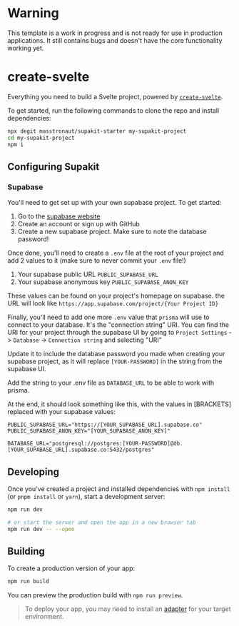 # Warning

This template is a work in progress and is not ready for use in production applications. It still contains bugs and doesn't have the core functionality working yet.

# create-svelte

Everything you need to build a Svelte project, powered by [`create-svelte`](https://github.com/sveltejs/kit/tree/master/packages/create-svelte).

To get started, run the following commands to clone the repo and install dependencies:

```bash
npx degit masstronaut/supakit-starter my-supakit-project
cd my-supakit-project
npm i
```

## Configuring Supakit

### Supabase

You'll need to get set up with your own supabase project. To get started:

1. Go to the [supabase website](https://supabase.com/)
2. Create an account or sign up with GitHub
3. Create a new supabase project. Make sure to note the database password!

Once done, you'll need to create a `.env` file at the root of your project and add 2 values to it (make sure to never commit your `.env` file!)

1. Your supabase public URL `PUBLIC_SUPABASE_URL`
2. Your supabase anonymous key `PUBLIC_SUPABASE_ANON_KEY`

These values can be found on your project's homepage on supabase. the URL will look like `https://app.supabase.com/project/{Your Project ID}`

Finally, you'll need to add one more `.env` value that `prisma` will use to connect to your database. It's the "connection string" URI.
You can find the URI for your project through the supabase UI by going to `Project Settings` -> `Database` -> `Connection string` and selecting "URI"

Update it to include the database password you made when creating your supabase project, as it will replace `[YOUR-PASSWORD]` in the string from the supabase UI.

Add the string to your .env file as `DATABASE_URL` to be able to work with prisma.

At the end, it should look something like this, with the values in [BRACKETS] replaced with your supabase values:

```
PUBLIC_SUPABASE_URL="https://[YOUR_SUPABASE_URL].supabase.co"
PUBLIC_SUPABASE_ANON_KEY="[YOUR_SUPABASE_ANON_KEY]"

DATABASE_URL="postgresql://postgres:[YOUR-PASSWORD]@db.[YOUR_SUPABASE_URL].supabase.co:5432/postgres"

```

## Developing

Once you've created a project and installed dependencies with `npm install` (or `pnpm install` or `yarn`), start a development server:

```bash
npm run dev

# or start the server and open the app in a new browser tab
npm run dev -- --open
```

## Building

To create a production version of your app:

```bash
npm run build
```

You can preview the production build with `npm run preview`.

> To deploy your app, you may need to install an [adapter](https://kit.svelte.dev/docs/adapters) for your target environment.
